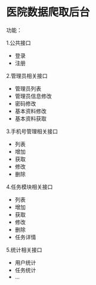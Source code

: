 # 医院数据爬取后台   
功能：   
    
1.公共接口
- 登录  
- 注册

2.管理员相关接口
- 管理员列表
- 管理员信息修改
- 密码修改
- 基本资料修改
- 基本资料获取   

3.手机号管理相关接口
- 列表
- 增加
- 获取
- 修改
- 删除

4.任务模块相关接口
- 列表
- 增加
- 获取
- 修改
- 删除
- 任务详情

5.统计相关接口
- 用户统计
- 任务统计
- ...